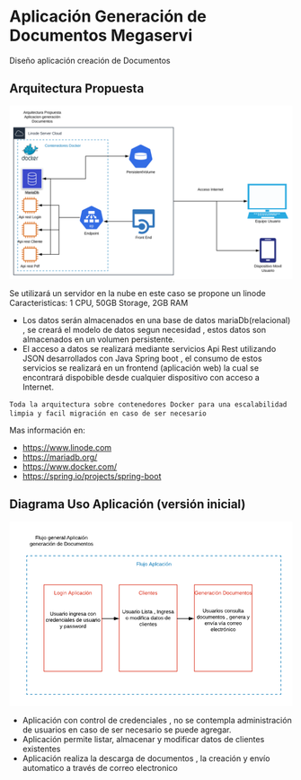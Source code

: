 # Aplicación Generación de Documentos Megaservi
Diseño aplicación creación de Documentos 

## Arquitectura Propuesta

![alt text](https://github.com/reneberto/Aplicacion/blob/master/Diagrama%20en%20blanco.svg)

Se utilizará un servidor en la nube en este caso se propone un linode Caracteristicas:
 1 CPU, 50GB Storage, 2GB RAM
* Los datos serán almacenados en una base de datos mariaDb(relacional) , se creará el modelo de datos segun necesidad , estos datos son almacenados en un volumen persistente.
* El acceso a datos se realizará mediante servicios Api Rest utilizando JSON desarrollados con Java Spring boot , el consumo de estos servicios se realizará en un frontend (aplicación web) la cual se encontrará dispobible desde cualquier dispositivo con acceso a Internet.
```
Toda la arquitectura sobre contenedores Docker para una escalabilidad limpia y facil migración en caso de ser necesario
```

Mas información en: 
* https://www.linode.com
* https://mariadb.org/
* https://www.docker.com/
* https://spring.io/projects/spring-boot

## Diagrama Uso Aplicación (versión inicial)

![alt text](https://github.com/reneberto/Aplicacion/blob/master/Diagramaflujo.png)

* Aplicación con control de credenciales , no se contempla administración de usuarios en caso de ser necesario se puede agregar.
* Aplicación permite listar, almacenar y modificar datos de clientes existentes 
* Aplicación realiza la descarga de documentos , la creación y envío automatico a través de correo electronico



